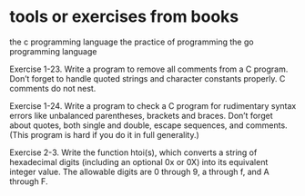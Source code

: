 # tools or exercises from books
the c programming language
the practice of programming
the go programming language


Exercise 1-23. Write a program to remove all comments from a C program. Don’t forget to handle quoted strings and character constants properly. C comments do not nest.

Exercise 1-24. Write a program to check a C program for rudimentary syntax errors like unbalanced parentheses, brackets and braces. Don’t forget about quotes, both single and double, escape sequences, and comments. (This program is hard if you do it in full generality.)

Exercise 2-3. Write the function htoi(s), which converts a string of hexadecimal digits (including an optional 0x or 0X) into its equivalent integer value. The allowable digits are 0 through 9, a through f, and A through F.